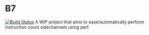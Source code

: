 # B7
[![Build Status](https://travis-ci.org/Tiecoon/B7.svg?branch=master)](https://travis-ci.org/Tiecoon/B7)
A WIP project that aims to ease/automatically perform instruction count sidechannels using perf.
